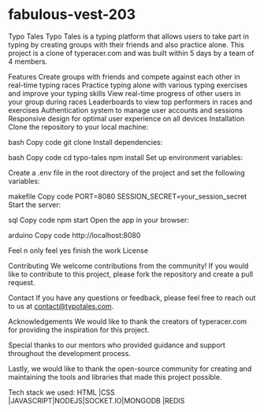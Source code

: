 # fabulous-vest-203

Typo Tales
Typo Tales is a typing platform that allows users to take part in typing by creating groups with their friends and also practice alone. This project is a clone of typeracer.com and was built within 5 days by a team of 4 members.

Features
Create groups with friends and compete against each other in real-time typing races
Practice typing alone with various typing exercises and improve your typing skills
View real-time progress of other users in your group during races
Leaderboards to view top performers in races and exercises
Authentication system to manage user accounts and sessions
Responsive design for optimal user experience on all devices
Installation
Clone the repository to your local machine:

bash
Copy code
git clone 
Install dependencies:

bash
Copy code
cd typo-tales
npm install
Set up environment variables:

Create a .env file in the root directory of the project and set the following variables:

makefile
Copy code
PORT=8080
SESSION_SECRET=your_session_secret
Start the server:

sql
Copy code
npm start
Open the app in your browser:

arduino
Copy code
http://localhost:8080



Feel n only feel
yes finish the work
License


Contributing
We welcome contributions from the community! If you would like to contribute to this project, please fork the repository and create a pull request.

Contact
If you have any questions or feedback, please feel free to reach out to us at contact@typotales.com.

Acknowledgements
We would like to thank the creators of typeracer.com for providing the inspiration for this project.

Special thanks to our mentors who provided guidance and support throughout the development process.

Lastly, we would like to thank the open-source community for creating and maintaining the tools and libraries that made this project possible.


Tech stack we used:
HTML |CSS |JAVASCRIPT|NODEJS|SOCKET.IO|MONGODB |REDIS

